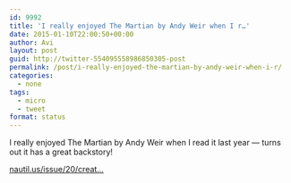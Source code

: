 ```yaml
---
id: 9992
title: 'I really enjoyed The Martian by Andy Weir when I r…'
date: 2015-01-10T22:00:50+00:00
author: Avi
layout: post
guid: http://twitter-554095558986850305-post
permalink: /post/i-really-enjoyed-the-martian-by-andy-weir-when-i-r/
categories:
  - none
tags:
  - micro
  - tweet
format: status
---
```

I really enjoyed The Martian by Andy Weir when I read it last year — turns out it has a great backstory!

[nautil.us/issue/20/creat…](http://nautil.us/issue/20/creativity/the-hit-book-that-came-from-mars-rd)